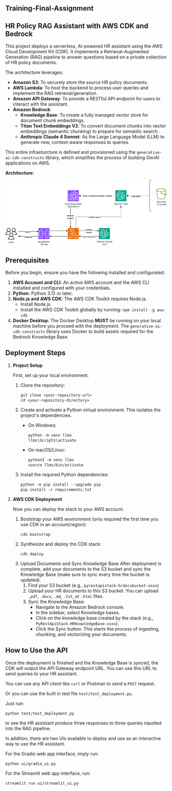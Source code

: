 ## Training-Final-Assignment
**HR Policy RAG Assistant with AWS CDK and Bedrock**
-
This project deploys a serverless, AI-powered HR assistant using the AWS Cloud Development Kit (CDK). It implements a Retrieval-Augmented Generation (RAG) pipeline to answer questions based on a private collection of HR policy documents.

The architecture leverages:
- **Amazon S3**: To securely store the source HR policy documents.
- **AWS Lambda**: To host the backend to process user queries and implement the RAG retrieval/generation.
- **Amazon API Gateway**: To provide a RESTful API endpoint for users to interact with the assistant.
- **Amazon Bedrock**: 
    - **Knowledge Base**: To create a fully managed vector store for document chunk embeddings.
    - **Titan Text Embeddings V2**: To convert document chunks into vector embeddings (semantic chunking) to prepare for semantic search.
    - **Anthropic Claude 4 Sonnet**: As the Large Language Model (LLM) to generate new, context-aware responses to queries.

This entire infrasturcture is defined and provisioned using the `generative-ai-cdk-constructs` library, which simplifies the process of building GenAI applications on AWS.

**Architecture**:

![Architecture Diagram](Final-Assignment-Diagram.drawio.png)

## Prerequisites
Before you begin, ensure you have the following installed and configurated:
1. **AWS Account and CLI**: An active AWS account and the AWS CLI installed and configured with your credentials.
2. **Python**: Python 3.12 or later.
3. **Node.js and AWS CDK**: The AWS CDK Toolkit requires Node.js.
    - Install Node.js.
    - Install the AWS CDK Toolkit globally by running:
    `npm install -g aws-cdk`
4. **Docker Desktop**: The Docker Desktop **MUST** be running on your local machine before you proceed with the deployment. The `generative-ai-cdk-constructs` library uses Docker to build assets required for the Bedrock Knowledge Base.

## Deployment Steps
1. **Project Setup**

    First, set up your local environment.
    1. Clone the repository:

        ```
        git clone <your-repository-url>
        cd <your-repository-directory>
        ```
    2. Create and activate a Python virtual environment. This isolates the project's dependencies.
        - On Windows:
            ```
            python -m venv llms
            llms\Scripts\activate
            ```
        - On macOS/Linux:
            ```
            python3 -m venv llms
            source llms/bin/activate
            ```
    3. Install the required Python dependencies:
        ```
        python -m pip install --upgrade pip
        pip install -r requirements.txt
        ```
2. **AWS CDK Deployment**

    Now you can deploy the stack to your AWS account.
    1. Bootstrap your AWS environment (only required the first time you use CDK in an account/region):
        ```
        cdk bootstrap
        ```
    2. Synthesize and deploy the CDK stack:
        ```
        cdk deploy
        ```
    3. Upload Documents and Sync Knowledge Base
        After deployment is complete, add your documents to the S3 bucket and sync the Knowledge Base (make sure to sync every time the bucket is updated).
        1. Find your S3 bucket (e.g., `pyrestapistack-hrdocsbucket-xxxx`)
        2. Upload your HR documents to this S3 bucket. You can upload `.pdf`, `.docx`, `.md`, `.txt`, or `.html` files.
        3. Sync the Knowledge Base:
            - Navigate to the Amazon Bedrock console.
            - In the sidebar, select Knowledge bases.
            - Click on the knowledge base created by the stack (e.g., `PyRestApiStack-HRKnowledgeBase-xxxx`).
            - Click the Sync button. This starts the process of ingesting, chunking, and vectorizing your documents.
## How to Use the API
Once the deployment is finished and the Knowledge Base is synced, the CDK will output the API Gateway endpoint URL. You can use this URL to send queries to your HR assistant.

You can use any API client like  `curl` or Postman to send a `POST` request.

Or you can use the built in test file `test/test_deployment.py`.

Just run: 
```
python test/test_deployment.py
```
to see the HR assistant produce three responses to three queries inputted into the RAG pipeline.

In addition, there are two UIs available to deploy and use as an interactive way to use the HR assistant.

For the Gradio web app interface, imply run:
```
python ui/gradio_ui.py
```

For the Streamlit web app interface, run: 
```
streamlit run ui/streamlit_ui.py
```
